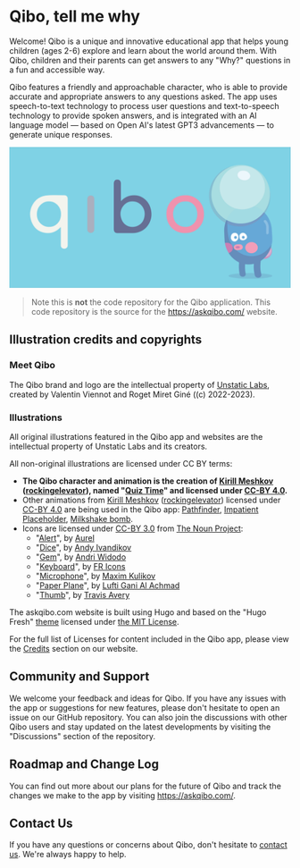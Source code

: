 # Qibo, tell me why

Welcome! Qibo is a unique and innovative educational app that helps young children (ages 2-6) explore and learn about the world around them. With Qibo, children and their parents can get answers to any "Why?" questions in a fun and accessible way.

Qibo features a friendly and approachable character, who is able to provide accurate and appropriate answers to any questions asked. The app uses speech-to-text technology to process user questions and text-to-speech technology to provide spoken answers, and is integrated with an AI language model — based on Open AI's latest GPT3 advancements — to generate unique responses.

![Qibo](./qibo-cover-min.png)

> Note this is **not** the code repository for the Qibo application.
> This code repository is the source for the <https://askqibo.com/> website.

## Illustration credits and copyrights

### Meet Qibo

The Qibo brand and logo are the intellectual property of [Unstatic Labs](https://unstaticlabs.com), created by Valentin Viennot and Roget Miret Giné ((c) 2022-2023).

### Illustrations

All original illustrations featured in the Qibo app and websites are the intellectual property of Unstatic Labs and its creators.

All non-original illustrations are licensed under CC BY terms:

- **The Qibo character and animation is the creation of [Kirill Meshkov](https://twitter.com/moonk) ([rockingelevator](https://rive.app/@rockingelevator/)), named "[Quiz Time](https://rive.app/community/3686-7699-quiz-time/)" and licensed under [CC-BY 4.0](https://creativecommons.org/licenses/by/4.0/).**
- Other animations from [Kirill Meshkov](https://twitter.com/moonk) ([rockingelevator](https://rive.app/@rockingelevator/)) licensed under [CC-BY 4.0](https://creativecommons.org/licenses/by/4.0/) are being used in the Qibo app: [Pathfinder](https://rive.app/community/3902-8169-pathfinder/), [Impatient Placeholder](https://rive.app/community/2492-5015-impatient-placeholder/), [Milkshake bomb](https://rive.app/community/1242-2394-milkshake-bomb/).
- Icons are licensed under [CC-BY 3.0](https://creativecommons.org/licenses/by/3.0/) from [The Noun Project](https://thenounproject.com/):
  - "[Alert](https://thenounproject.com/icon/alert-5386525/)", by [Aurel](https://thenounproject.com/garudaindonesia970/)
  - "[Dice](https://thenounproject.com/icon/dice-1765632/)", by [Andy Ivandikov](https://thenounproject.com/andy6556/)
  - "[Gem](https://thenounproject.com/icon/gem-1215009/)", by [Andri Widodo](https://thenounproject.com/andriwidodo21/)
  - "[Keyboard](https://thenounproject.com/icon/keyboard-4791432/)", by [FR Icons](https://thenounproject.com/fr-icons/)
  - "[Microphone](https://thenounproject.com/icon/microphone-730104/)", by [Maxim Kulikov](https://thenounproject.com/maxim221/)
  - "[Paper Plane](https://thenounproject.com/icon/paper-plane-4450394/)", by [Lufti Gani Al Achmad](https://thenounproject.com/lutfidiarycoc/)
  - "[Thumb](https://thenounproject.com/icon/thumb-2286698/)", by [Travis Avery](https://thenounproject.com/travisavery/)

The askqibo.com website is built using Hugo and based on the "Hugo Fresh" [theme](https://github.com/StefMa/hugo-fresh) licensed under [the MIT License](https://github.com/StefMa/hugo-fresh/blob/master/LICENSE).

For the full list of Licenses for content included in the Qibo app, please view the [Credits](https://askqibo.com/credits/) section on our website.

## Community and Support

We welcome your feedback and ideas for Qibo. If you have any issues with the app or suggestions for new features, please don't hesitate to open an issue on our GitHub repository. You can also join the discussions with other Qibo users and stay updated on the latest developments by visiting the "Discussions" section of the repository.

## Roadmap and Change Log

You can find out more about our plans for the future of Qibo and track the changes we make to the app by visiting <https://askqibo.com/>.

## Contact Us

If you have any questions or concerns about Qibo, don't hesitate to [contact us](https://askqibo.com/contact/). We're always happy to help.
